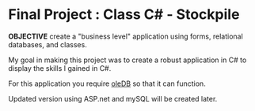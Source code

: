 <h1> Final Project : Class C# - Stockpile </h1>

<p><b>OBJECTIVE</b> create a "business level" application using forms, relational databases, and classes.</p>
<p>     My goal in making this project was to create a robust application in C# to display the skills I gained in C#.</p>
<p>     For this application you require <a href="https://docs.microsoft.com/en-us/sql/connect/oledb/download-oledb-driver-for-sql-server?view=sql-server-ver15">oleDB</a> so that it can function.</p>

</break>
<p> Updated version using ASP.net and mySQL will be created later. </p>